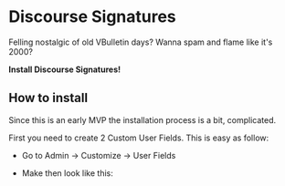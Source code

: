# Discourse Signatures

Felling nostalgic of old VBulletin days? Wanna spam and flame like it's 2000?

**Install Discourse Signatures!**


## How to install

Since this is an early MVP the installation process is a bit, complicated.

First you need to create 2 Custom User Fields. This is easy as follow:

- Go to Admin -> Customize -> User Fields

- Make then look like this:

